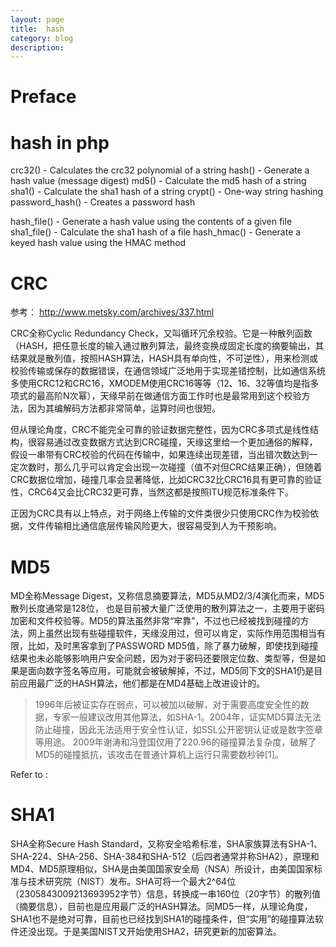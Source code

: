 ```yaml
---
layout: page
title:	hash
category: blog
description: 
---
```

# Preface

# hash in php
crc32() - Calculates the crc32 polynomial of a string
hash() - Generate a hash value (message digest)
md5() - Calculate the md5 hash of a string
sha1() - Calculate the sha1 hash of a string
crypt() - One-way string hashing
password_hash() - Creates a password hash

hash_file() - Generate a hash value using the contents of a given file
sha1_file() - Calculate the sha1 hash of a file
hash_hmac() - Generate a keyed hash value using the HMAC method


# CRC 
参考：
http://www.metsky.com/archives/337.html

CRC全称Cyclic Redundancy Check，又叫循环冗余校验。它是一种散列函数（HASH，把任意长度的输入通过散列算法，最终变换成固定长度的摘要输出，其结果就是散列值，按照HASH算法，HASH具有单向性，不可逆性），用来检测或校验传输或保存的数据错误，在通信领域广泛地用于实现差错控制，比如通信系统多使用CRC12和CRC16，XMODEM使用CRC16等等（12、16、32等值均是指多项式的最高阶N次幂），天缘早前在做通信方面工作时也是最常用到这个校验方法，因为其编解码方法都非常简单，运算时间也很短。

但从理论角度，CRC不能完全可靠的验证数据完整性，因为CRC多项式是线性结构，很容易通过改变数据方式达到CRC碰撞，天缘这里给一个更加通俗的解释，假设一串带有CRC校验的代码在传输中，如果连续出现差错，当出错次数达到一定次数时，那么几乎可以肯定会出现一次碰撞（值不对但CRC结果正确），但随着CRC数据位增加，碰撞几率会显著降低，比如CRC32比CRC16具有更可靠的验证性，CRC64又会比CRC32更可靠，当然这都是按照ITU规范标准条件下。

正因为CRC具有以上特点，对于网络上传输的文件类很少只使用CRC作为校验依据，文件传输相比通信底层传输风险更大，很容易受到人为干预影响。


# MD5
MD全称Message Digest，又称信息摘要算法，MD5从MD2/3/4演化而来，MD5散列长度通常是128位， 也是目前被大量广泛使用的散列算法之一，主要用于密码加密和文件校验等。MD5的算法虽然非常“牢靠”，不过也已经被找到碰撞的方法，网上虽然出现有些碰撞软件，天缘没用过，但可以肯定，实际作用范围相当有限，比如，及时黑客拿到了PASSWORD MD5值，除了暴力破解，即使找到碰撞结果也未必能够影响用户安全问题，因为对于密码还要限定位数、类型等，但是如果是面向数字签名等应用，可能就会被破解掉，不过，MD5同下文的SHA1仍是目前应用最广泛的HASH算法，他们都是在MD4基础上改进设计的。

> 1996年后被证实存在弱点，可以被加以破解，对于需要高度安全性的数据，专家一般建议改用其他算法，如SHA-1。2004年，证实MD5算法无法防止碰撞，因此无法适用于安全性认证，如SSL公开密钥认证或是数字签章等用途。
> 2009年谢涛和冯登国仅用了220.96的碰撞算法复杂度，破解了MD5的碰撞抵抗，该攻击在普通计算机上运行只需要数秒钟[1]。

Refer to :
[](http://zh.wikipedia.org/wiki/MD5)

# SHA1
SHA全称Secure Hash Standard，又称安全哈希标准，SHA家族算法有SHA-1、SHA-224、SHA-256、SHA-384和SHA-512（后四者通常并称SHA2），原理和MD4、MD5原理相似，SHA是由美国国家安全局（NSA）所设计，由美国国家标准与技术研究院（NIST）发布。SHA可将一个最大2^64位（2305843009213693952字节）信息，转换成一串160位（20字节）的散列值（摘要信息），目前也是应用最广泛的HASH算法。同MD5一样，从理论角度，SHA1也不是绝对可靠，目前也已经找到SHA1的碰撞条件，但“实用”的碰撞算法软件还没出现。于是美国NIST又开始使用SHA2，研究更新的加密算法。
